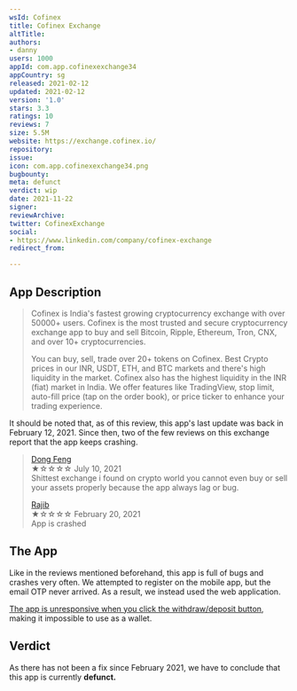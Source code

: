 ```yaml
---
wsId: Cofinex
title: Cofinex Exchange
altTitle: 
authors:
- danny
users: 1000
appId: com.app.cofinexexchange34
appCountry: sg
released: 2021-02-12
updated: 2021-02-12
version: '1.0'
stars: 3.3
ratings: 10
reviews: 7
size: 5.5M
website: https://exchange.cofinex.io/
repository: 
issue: 
icon: com.app.cofinexexchange34.png
bugbounty: 
meta: defunct
verdict: wip
date: 2021-11-22
signer: 
reviewArchive: 
twitter: CofinexExchange
social:
- https://www.linkedin.com/company/cofinex-exchange
redirect_from: 

---
```


## App Description

> Cofinex is India's fastest growing cryptocurrency exchange with over 50000+ users. Cofinex is the most trusted and secure cryptocurrency exchange app to buy and sell Bitcoin, Ripple, Ethereum, Tron, CNX, and over 10+ cryptocurrencies.
>
> You can buy, sell, trade over 20+ tokens on Cofinex. Best Crypto prices in our INR, USDT, ETH, and BTC markets and there's high liquidity in the market. Cofinex also has the highest liquidity in the INR (fiat) market in India. We offer features like TradingView, stop limit, auto-fill price (tap on the order book), or price ticker to enhance your trading experience.

It should be noted that, as of this review, this app's last update was back in February 12, 2021. Since then, two of the few reviews on this exchange report that the app keeps crashing.

> [Dong Feng](https://play.google.com/store/apps/details?id=com.app.cofinexexchange34&reviewId=gp%3AAOqpTOG64-WJrctdxqaUp-v_hCE5Ca3RKeSjaGYKMvOGVDWAY93z320SRKrVvqKb1i2EMr7IrDneSdLPcsVS7Q)<br>
  ★☆☆☆☆ July 10, 2021 <br>
       Shittest exchange i found on crypto world you cannot even buy or sell your assets properly because the app always lag or bug.
>
> [Rajib](https://play.google.com/store/apps/details?id=com.app.cofinexexchange34&reviewId=gp%3AAOqpTOF1k0aunLTnrTXV9XWQ37xLUBsLi2lt0xe1QySBAWL54zqEcw2CaGd7-I-HmtrIECqDl5IT5DSVjqSgeg)<br>
  ★☆☆☆☆ February 20, 2021 <br>
       App is crashed
       

## The App

Like in the reviews mentioned beforehand, this app is full of bugs and crashes very often. We attempted to register on the mobile app, but the email OTP never arrived. As a result, we instead used the web application.

[The app is unresponsive when you click the withdraw/deposit button](https://twitter.com/BitcoinWalletz/status/1460435718270980097), making it impossible to use as a wallet.

## Verdict

As there has not been a fix since February 2021, we have to conclude that this app is currently **defunct.**